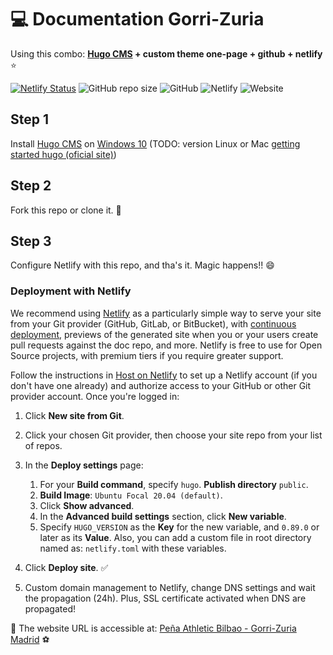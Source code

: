 # :computer: Documentation Gorri-Zuria

Using this combo: **[Hugo CMS](https://github.com/gohugoio/hugo) + custom theme one-page + github + netlify** :star:

[![Netlify Status](https://api.netlify.com/api/v1/badges/0497bbba-6424-4317-83ea-932fefdb490a/deploy-status)](https://app.netlify.com/sites/gorri-zuria/deploys) ![GitHub repo size](https://img.shields.io/github/repo-size/frodriguezmtnz/gorri-zuria-new) ![GitHub](https://img.shields.io/github/license/frodriguezmtnz/gorri-zuria-new) ![Netlify](https://img.shields.io/netlify/0497bbba-6424-4317-83ea-932fefdb490a?label=netlify%20workflow) ![Website](https://img.shields.io/website?label=status%20web%20GZ&url=https%3A%2F%2Fgorri-zuria.netlify.com%2F)

## Step 1

Install [Hugo CMS](https://gohugo.io/getting-started/quick-start/) on  [Windows 10](https://imalexissaez.github.io/2018/07/08/instalando-hugo-en-windows/) (TODO: version Linux or Mac [getting started hugo (oficial site)](https://gohugo.io/getting-started/installing/))

## Step 2

Fork this repo or clone it. :robot:

## Step 3

Configure Netlify with this repo, and tha's it. Magic happens!! :smile:

### Deployment with Netlify

We recommend using [Netlify](https://www.netlify.com/) as a particularly simple way to serve your site from your Git provider (GitHub, GitLab, or BitBucket), with [continuous deployment](https://www.netlify.com/docs/continuous-deployment/), previews of the generated site when you or your users create pull requests against the doc repo, and more. Netlify is free to use for Open Source projects, with premium tiers if you require greater support.

Follow the instructions in [Host on Netlify](https://gohugo.io/hosting-and-deployment/hosting-on-netlify/) to set up a Netlify account (if you don't have one already) and authorize access to your GitHub or other Git provider account. Once you're logged in:

1. Click **New site from Git**.
2. Click your chosen Git provider, then choose your site repo from your list of repos.
3. In the **Deploy settings** page:
   1. For your **Build command**, specify `hugo`. **Publish directory** `public`.
   2. **Build Image**: `Ubuntu Focal 20.04 (default)`.
   3. Click **Show advanced**.
   4. In the **Advanced build settings** section, click **New variable**.
   5. Specify `HUGO_VERSION` as the **Key** for the new variable, and `0.89.0` or later as its **Value**. Also, you can add a custom file in root directory named as: `netlify.toml` with these variables.
4. Click **Deploy site**. :white_check_mark:

5. Custom domain management to Netlify, change DNS settings and wait the propagation (24h). Plus, SSL certificate activated when DNS are propagated!

:link: The website URL is accessible at: [Peña Athletic Bilbao - Gorri-Zuria Madrid](https://gorri-zuria.es/) :soccer:
